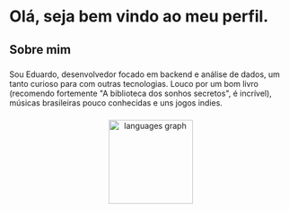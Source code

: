 <h1 align="left">Olá, seja bem vindo ao meu perfil.</h1>

###

<h2 align="left">Sobre mim</h2>

###

<p align="left">Sou Eduardo, desenvolvedor focado em backend e análise de dados, um tanto curioso para com outras tecnologias. Louco por um bom livro (recomendo fortemente "A biblioteca dos sonhos secretos", é incrível), músicas brasileiras pouco conhecidas e uns jogos indies.</p>

###

<div align="center">
  <img src="https://github-readme-stats.vercel.app/api/top-langs?username=almeedus&locale=en&hide_title=false&layout=compact&card_width=320&langs_count=5&theme=rose_pine&hide_border=false&order=2" height="150" alt="languages graph"  />
</div>

###
